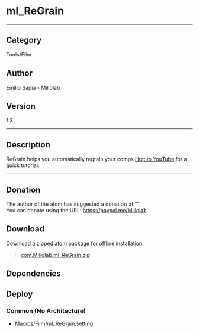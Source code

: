 # ml_ReGrain
___

## Category
Tools/Film

## Author
Emilio Sapia - Millolab

## Version
1.3

___

## Description
<p>ReGrain helps you automatically regrain your comps <a href="https://www.youtube.com/watch?v=V8WzFYE5dY8">Hop to YouTube</a> for a quick tutorial.</p>

___

## Donation
The author of the atom has suggested a donation of "".  
You can donate using the URL: <a href="https://paypal.me/Millolab">https://paypal.me/Millolab</a>

## Download

Download a zipped atom package for offline installation:
> [com.Millolab.ml_ReGrain.zip](https://gitlab.com/WeSuckLess/Reactor/-/archive/master/Reactor-master.zip?path=Atoms/com.Millolab.ml_ReGrain)  

## Dependencies

## Deploy

### Common (No Architecture)

<ul>
<li><a href="https://gitlab.com/WeSuckLess/Reactor/-/blob/master/Atoms/com.Millolab.ml_ReGrain/Macros/Film/ml_ReGrain.setting?ref_type=heads">Macros/Film/ml_ReGrain.setting</a></li>
</ul>
